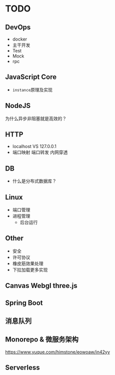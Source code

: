 # TODO

## DevOps

- docker
- 主干开发
- Test
- Mock
- rpc

## JavaScript Core

- `instance`原理及实现

## NodeJS

为什么异步非阻塞就是高效的？

## HTTP

- localhost VS 127.0.0.1
- 端口映射 端口转发 内网穿透

## DB

- 什么是分布式数据库？

## Linux

- 端口管理
- 进程管理
  - 后台运行

## Other

- 安全
- 许可协议
- 橡皮筋效果处理
- 下拉加载更多实现

## Canvas Webgl three.js

## Spring Boot

## 消息队列

## Monorepo & 微服务架构

https://www.yuque.com/himstone/eowoaw/in42yy

## Serverless
